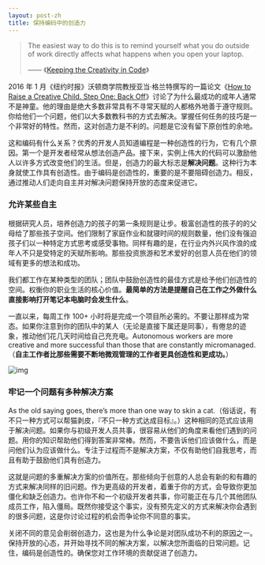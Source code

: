 ```yaml
---
layout: post-zh
title: 保持编码中的创造力
---
```


> The easiest way to do this is to remind yourself what you do outside of work directly affects what happens when you open your laptop.
>
> —— 《[Keeping the Creativity in Code](https://laravel-news.com/creativity-in-code)》

2016 年 1 月《纽约时报》沃顿商学院教授亚当·格兰特撰写的一篇论文《[How to Raise a Creative Child. Step One: Back Off](https://www.nytimes.com/2016/01/31/opinion/sunday/how-to-raise-a-creative-child-step-one-back-off.html)》讨论了为什么最成功的成年人通常不是神童。他的理由是绝大多数非常具有不寻常天赋的人都格外地善于遵守规则。你给他们一个问题，他们以大多数教科书的方式去解决。掌握任何任务的技巧是一个非常好的特性。然而，这对创造力是不利的。问题是它没有留下原创性的余地。

这和编码有什么关系？优秀的开发人员知道编程是一种创造性的行为，它有几个原因。第一个是开发者经常从想法创造产品。接下来，实例上伟大的代码可以激励他人以许多方式改变他们的生活。但是，创造力的最大标志是**解决问题**。这种行为本身就使工作具有创造性。由于编码是创造性的，重要的是不要阻碍创造力。相反，通过推动人们走向自主并对解决问题保持开放的态度来促进它。

### 允许某些自主

根据研究人员，培养创造力的孩子的第一条规则是让步。极富创造性的孩子的的父母给了那些孩子空间。他们限制了家庭作业和就寝时间的规则数量，他们没有强迫孩子们以一种特定方式思考或感受事物。同样有趣的是，在行业内外兴风作浪的成年人不只是受特定的天赋所影响。那些投资旅游和艺术爱好的创意人员在他们的领域有更多的想法和成功。

我们都工作在某种类型的团队；团队中鼓励创造性的最佳方式是给予他们创造性的空间。权衡你的职业生活的核心价值。**最简单的方法是提醒自己在工作之外做什么直接影响打开笔记本电脑时会发生什么**。

一直以来，每周工作 100+ 小时将是完成一个项目所必需的。不要让那样成为常态。如果你注意到你的团队中的某人（无论是直接下属还是同事），有倦怠的迹象，推动他们花几天时间给自己充充电。Autonomous workers are more creative and more successful than those that are constantly micromanaged.（**自主工作者比那些需要不断地微观管理的工作者更具创造性和更成功。**）

![img](//7xpc5m.com1.z0.glb.clouddn.com/autonomous.png)

### 牢记一个问题有多种解决方案

As the old saying goes, there’s more than one way to skin a cat.（俗话说，有不只一种方式可以帮猫剥皮，『不只一种方式达成目标』。）这种相同的范式应该用于解决问题。如果你与初级开发人员共事，很容易从他们的角度来看他们遇到的问题。用你的知识帮助他们得到答案非常棒。然而，不要告诉他们应该做什么，而是问他们认为应该做什么。专注于过程而不是解决方案，不仅有助他们自我思考，而且有助于鼓励他们具有创造力。

这就是问题的多重解决方案的价值所在。那些倾向于创意的人总会有新的和有趣的方式来解决同样的旧问题。作为更高级的开发者，着重于你的方式，会导致你更加僵化和缺乏创造力。也许你不和一个初级开发者共事，你可能正在与几个其他团队成员工作，陷入僵局。既然你接受这个事实，没有预先定义的方式来解决你会遇到的很多问题，这是你讨论过程的机会而争论你不同意的事实。

关闭不同的意见会削弱创造力，这也是为什么争论是对团队成功不利的原因之一。保持开放的心态，并开始寻找不同的解决方案，以解决您所面临的日常问题。记住，编码是创造性的。确保您对工作环境的贡献促进了创造力。

